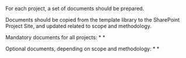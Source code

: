 For each project, a set of documents should be prepared. 

Documents should be copied from the template library to the SharePoint Project Site, and updated related to scope and methodology.

Mandatory documents for all projects:
*
*

Optional documents, depending on scope and methodology:
*
*